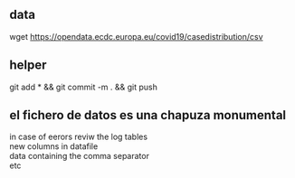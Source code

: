 


## data
wget https://opendata.ecdc.europa.eu/covid19/casedistribution/csv

## helper
git add * && git commit -m . && git push

## el fichero de datos es una chapuza monumental
in case of eerors reviw the log tables<br>
new columns in datafile<br>
data containing the comma separator<br>
etc